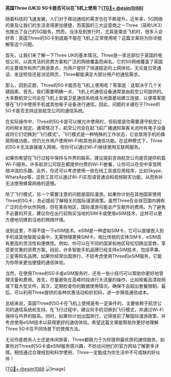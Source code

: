 **英国Three (UK3) 5G卡是否可以在飞机上使用？[[TG💪+ @esim1088](https://t.me/s/esim1088)]**

随着科技的飞速发展，人们对于移动通信的需求也在不断提升。近年来，5G网络的普及让我们的生活变得更加便捷，而英国的三大运营商之一Three（简称UK3）也推出了自己的5G服务。然而，当涉及到旅行时，尤其是乘坐飞机时，很多人会好奇：英国Three的5G卡到底能不能在飞机上正常使用呢？这篇文章将为你详细解答这个问题。

首先，让我们来了解一下Three UK的基本情况。Three是一家总部位于英国的电信公司，以其灵活的资费方案和广泛的网络覆盖而闻名。它的5G网络覆盖了英国的主要城市和热门旅游景点，为用户提供了快速稳定的上网体验。无论是日常通话、发送短信还是浏览网页，Three都能满足大部分用户的通信需求。

那么，回到正题，Three的5G卡能否在飞机上使用呢？答案是：这取决于几个关键因素。首先，我们需要明确一点，飞机上的通信设备通常是由航空公司提供的。大多数航空公司会在飞机上安装卫星通信系统或与地面基站建立连接，以便乘客能够在飞行中使用手机或其他电子设备进行通信。因此，问题的关键在于Three的5G卡是否支持这些航空公司的通信系统。

在实际操作中，Three的5G卡是可以被允许使用的，但前提是你需要遵守航空公司的相关规定。通常情况下，航空公司会在起飞前广播通知乘客关闭所有电子设备或将它们切换到“飞行模式”。飞行模式是一种特殊的工作状态，它会禁用手机的蜂窝网络功能，但仍允许用户使用Wi-Fi和其他非通信功能。在这种模式下，Three的5G卡无法直接接入网络，但你可以通过Wi-Fi继续使用互联网服务。

如果你希望在飞行过程中保持与外界的联系，建议提前咨询航空公司是否提供机载Wi-Fi服务。许多航空公司现在都提供付费的Wi-Fi套餐，让你可以在空中享受网络冲浪的乐趣。此外，你还可以考虑使用一些在线工具或应用程序，比如Skype、WhatsApp等，这些工具可以通过Wi-Fi实现语音通话和视频聊天功能，从而弥补无法使用蜂窝网络的遗憾。

除了飞行模式，另一个需要注意的问题是国际漫游。如果你计划在其他国家使用Three的5G卡，务必提前了解相关的国际漫游政策。虽然Three在全球范围内拥有广泛的合作伙伴网络，但在某些地区，国际漫游可能会产生额外的费用。为了避免不必要的开支，建议你在出行前购买当地的SIM卡或使用eSIM技术，这样可以更方便地切换到当地的网络环境。

说到这里，不得不提一下eSIM技术。eSIM是一种虚拟SIM卡，它可以直接嵌入到手机或其他智能设备中，无需物理更换SIM卡。相比传统的实体SIM卡，eSIM具有更高的灵活性和便携性。例如，你可以在不同的国家和地区轻松切换运营商，享受更优惠的资费方案。目前，许多智能手机品牌已经支持eSIM技术，包括苹果、三星等知名品牌。如果你经常出国旅行，不妨考虑使用Three的eSIM服务，它能为你带来更加便捷的通信体验。

当然，在使用Three的5G卡或eSIM服务时，还有一些小技巧可以帮助你更好地管理流量和费用。首先，尽量避免在高峰时段进行大流量的操作，比如观看高清视频或下载大型文件。其次，定期检查你的数据使用情况，确保不会超出套餐限制。最后，可以利用Three提供的各种优惠活动和折扣码，进一步降低通信成本。

总结来说，英国Three的5G卡在飞机上使用是有一定条件的，主要依赖于航空公司的通信系统和支持。在飞行过程中，建议将手机切换到飞行模式，并通过Wi-Fi保持与外界的联系。同时，如果你计划出国旅行，记得提前了解国际漫游政策，并考虑使用eSIM技术以获得更好的通信体验。希望这篇文章能帮助你更好地理解Three 5G卡在不同场景下的使用方法。

无论你是商务人士还是休闲旅客，Three都致力于为你提供最优质的通信服务。如果你对Three的5G卡或eSIM服务感兴趣，不妨访问他们的官方网站了解更多详情。相信通过合理规划和科学使用，Three一定能成为你生活中不可或缺的好伙伴！

[[TG💪+ @esim1088](https://t.me/s/esim1088) ![Image](https://i.postimg.cc/4NQfJmqS/Snipaste-2025-05-13-00-14-12.png)]